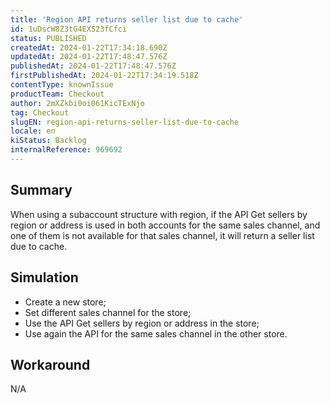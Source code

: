 ```yaml
---
title: 'Region API returns seller list due to cache'
id: 1uDscW8Z3tG4EXS23fCfci
status: PUBLISHED
createdAt: 2024-01-22T17:34:18.690Z
updatedAt: 2024-01-22T17:48:47.576Z
publishedAt: 2024-01-22T17:48:47.576Z
firstPublishedAt: 2024-01-22T17:34:19.518Z
contentType: knownIssue
productTeam: Checkout
author: 2mXZkbi0oi061KicTExNjo
tag: Checkout
slugEN: region-api-returns-seller-list-due-to-cache
locale: en
kiStatus: Backlog
internalReference: 969692
---
```


## Summary


When using a subaccount structure with region, if the API Get sellers by region or address is used in both accounts for the same sales channel, and one of them is not available for that sales channel, it will return a seller list due to cache.


##

## Simulation



- Create a new store;
- Set different sales channel for the store;
- Use the API Get sellers by region or address in the store;
- Use again the API for the same sales channel in the other store.


##

## Workaround


N/A




